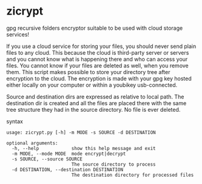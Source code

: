 # zicrypt
 gpg recursive folders encryptor suitable to be used with cloud storage services!

 If you use a cloud service for storing your files, you should never send plain files to any cloud. This because the cloud is third-party server or servers and you cannot know what is happening there and who can access your files. You cannot know if your files are deleted as well, when you remove them. This script makes possible to store your directory tree after encryption to the cloud. The encryption is made with your gpg key hosted either locally on your computer or within a youbikey usb-connected.

 Source and destination dirs are expressed as relative to local path. The destination dir is created and all the files are placed there with the same tree structure they had in the source directory. No file is ever deleted.

 syntax

```
usage: zicrypt.py [-h] -m MODE -s SOURCE -d DESTINATION

optional arguments:
  -h, --help            show this help message and exit
  -m MODE, --mode MODE  mode encrypt|decrypt
  -s SOURCE, --source SOURCE
                        The source directory to process
  -d DESTINATION, --destination DESTINATION
                        The destination directory for processed files

```

